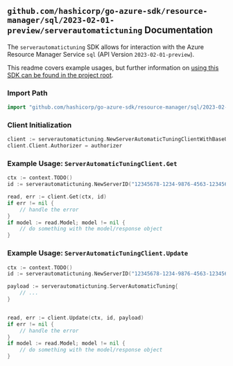 
## `github.com/hashicorp/go-azure-sdk/resource-manager/sql/2023-02-01-preview/serverautomatictuning` Documentation

The `serverautomatictuning` SDK allows for interaction with the Azure Resource Manager Service `sql` (API Version `2023-02-01-preview`).

This readme covers example usages, but further information on [using this SDK can be found in the project root](https://github.com/hashicorp/go-azure-sdk/tree/main/docs).

### Import Path

```go
import "github.com/hashicorp/go-azure-sdk/resource-manager/sql/2023-02-01-preview/serverautomatictuning"
```


### Client Initialization

```go
client := serverautomatictuning.NewServerAutomaticTuningClientWithBaseURI("https://management.azure.com")
client.Client.Authorizer = authorizer
```


### Example Usage: `ServerAutomaticTuningClient.Get`

```go
ctx := context.TODO()
id := serverautomatictuning.NewServerID("12345678-1234-9876-4563-123456789012", "example-resource-group", "serverValue")

read, err := client.Get(ctx, id)
if err != nil {
	// handle the error
}
if model := read.Model; model != nil {
	// do something with the model/response object
}
```


### Example Usage: `ServerAutomaticTuningClient.Update`

```go
ctx := context.TODO()
id := serverautomatictuning.NewServerID("12345678-1234-9876-4563-123456789012", "example-resource-group", "serverValue")

payload := serverautomatictuning.ServerAutomaticTuning{
	// ...
}


read, err := client.Update(ctx, id, payload)
if err != nil {
	// handle the error
}
if model := read.Model; model != nil {
	// do something with the model/response object
}
```
